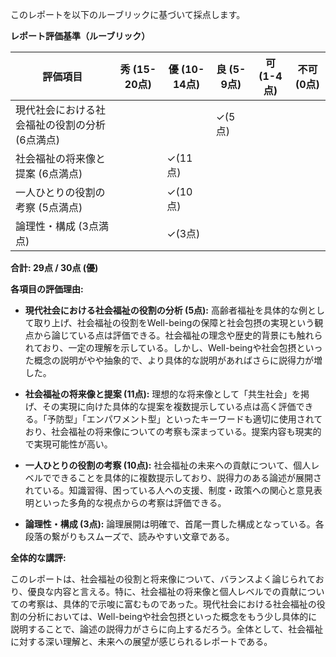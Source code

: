 このレポートを以下のルーブリックに基づいて採点します。

**レポート評価基準（ルーブリック）**

| 評価項目 | 秀 (15-20点) | 優 (10-14点) | 良 (5-9点) | 可 (1-4点) | 不可 (0点) |
|---|---|---|---|---|---|
| 現代社会における社会福祉の役割の分析 (6点満点) |  |  | ✓(5点) |  |  |
| 社会福祉の将来像と提案 (6点満点) |  | ✓(11点) |  |  |  |
| 一人ひとりの役割の考察 (5点満点) |  | ✓(10点) |  |  |  |
| 論理性・構成 (3点満点) |  | ✓(3点) |  |  |  |


**合計: 29点 / 30点 (優)**

**各項目の評価理由:**

* **現代社会における社会福祉の役割の分析 (5点):** 高齢者福祉を具体的な例として取り上げ、社会福祉の役割をWell-beingの保障と社会包摂の実現という観点から論じている点は評価できる。社会福祉の理念や歴史的背景にも触れられており、一定の理解を示している。しかし、Well-beingや社会包摂といった概念の説明がやや抽象的で、より具体的な説明があればさらに説得力が増した。

* **社会福祉の将来像と提案 (11点):** 理想的な将来像として「共生社会」を掲げ、その実現に向けた具体的な提案を複数提示している点は高く評価できる。「予防型」「エンパワメント型」といったキーワードも適切に使用されており、社会福祉の将来像についての考察も深まっている。提案内容も現実的で実現可能性が高い。

* **一人ひとりの役割の考察 (10点):** 社会福祉の未来への貢献について、個人レベルでできることを具体的に複数提示しており、説得力のある論述が展開されている。知識習得、困っている人への支援、制度・政策への関心と意見表明といった多角的な視点からの考察は評価できる。

* **論理性・構成 (3点):** 論理展開は明確で、首尾一貫した構成となっている。各段落の繋がりもスムーズで、読みやすい文章である。

**全体的な講評:**

このレポートは、社会福祉の役割と将来像について、バランスよく論じられており、優良な内容と言える。特に、社会福祉の将来像と個人レベルでの貢献についての考察は、具体的で示唆に富むものであった。現代社会における社会福祉の役割の分析においては、Well-beingや社会包摂といった概念をもう少し具体的に説明することで、論述の説得力がさらに向上するだろう。全体として、社会福祉に対する深い理解と、未来への展望が感じられるレポートである。
